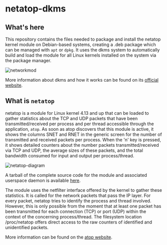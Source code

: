 # netatop-dkms

## What's here

This repository contains the files needed to package and install the netatop kernel module on Debian-based systems, creating a .deb package which can be managed with `apt` or `dpkg`. It uses the dkms system to automatically build and load the module for all Linux kernels installed on the system via the package manager.

![networkmod][5]

More information about dkms and how it works can be found on its [official website][3].

## What is `netatop`

netatop is a module for Linux kernel 4.13 and up that can be loaded to gather statistics about the TCP and UDP packets that have been transmitted/received per process and per thread accessible through the application, `atop`. As soon as atop discovers that this module is active, it shows the columns SNET and RNET in the generic screen for the number of transmitted and received packets per process. When the 'n' key is pressed, it shows detailed counters about the number packets transmitted/received via TCP and UDP, the average sizes of these packets, and the total bandwidth consumed for input and output per process/thread.

![netatop-diagram][4]

A tarball of the  complete source code for the module and associated userspace daemon is available [here][2].

The module uses the netfilter interface offered by the kernel to gather these statistics. It is called for the network packets that pass the IP layer. For every packet, netatop tries to identify the process and thread involved. However, this is only possible from the moment that at least one packet has been transmitted for each connection (TCP) or port (UDP) within the context of the concerning process/thread. The filesystem location /proc/netatop offers direct access to the raw counters of identified and unidentified packets.

More information can be found on the [atop website][1].

[1]: https://www.atoptool.nl/netatop.php
[2]: https://www.atoptool.nl/download/netatop-2.0.tar.gz
[3]: https://github.com/dell/dkms
[4]: https://user-images.githubusercontent.com/15098724/60111885-a20e3380-9723-11e9-8dcc-5a18dd0490fb.gif
[5]: https://user-images.githubusercontent.com/15098724/60112371-86575d00-9724-11e9-8e7e-aaf735acebd3.png

